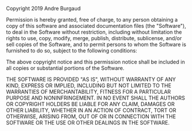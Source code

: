 Copyright 2019 Andre Burgaud

Permission is hereby granted, free  of charge, to any person obtaining a copy of
this software and associated documentation  files (the "Software"),  to  deal in
the Software without restriction,  including without  limitation the  rights  to
use, copy, modify, merge, publish, distribute, sublicense, and/or sell copies of
the Software, and to permit  persons to whom the Software is furnished to do so,
subject to the following conditions:

The above copyright notice  and this permission notice shall be included in  all
copies or substantial portions of the Software.

THE SOFTWARE  IS PROVIDED "AS  IS",  WITHOUT  WARRANTY  OF ANY  KIND, EXPRESS OR
IMPLIED, INCLUDING BUT NOT LIMITED TO THE WARRANTIES OF MERCHANTABILITY, FITNESS
FOR A PARTICULAR PURPOSE  AND NONINFRINGEMENT. IN NO EVENT SHALL THE AUTHORS  OR
COPYRIGHT HOLDERS BE LIABLE FOR  ANY CLAIM, DAMAGES OR OTHER LIABILITY,  WHETHER
IN AN  ACTION  OF  CONTRACT, TORT  OR  OTHERWISE, ARISING  FROM,  OUT  OF OR  IN
CONNECTION WITH THE SOFTWARE OR THE USE OR OTHER DEALINGS IN THE SOFTWARE.
